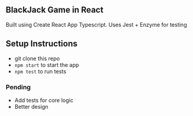## BlackJack Game in React

Built using Create React App Typescript.
Uses Jest + Enzyme for testing

## Setup Instructions

- git clone this repo
- `npm start` to start the app
- `npm test` to run tests

### Pending

- Add tests for core logic
- Better design
